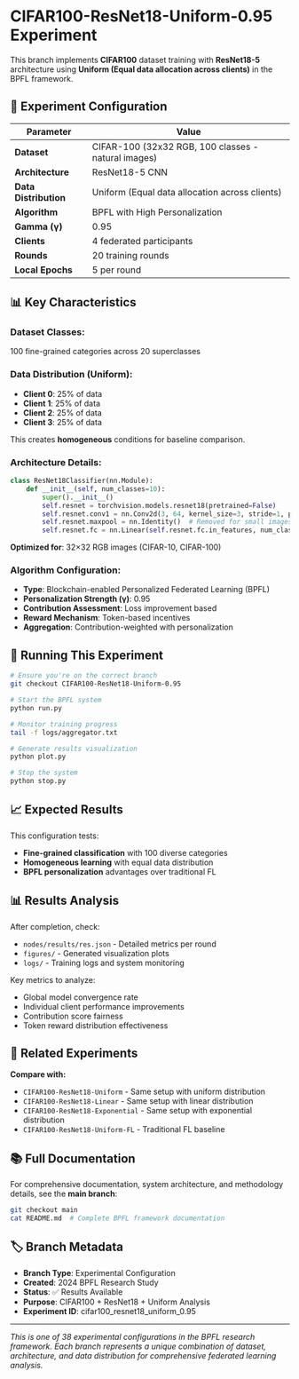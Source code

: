 # CIFAR100-ResNet18-Uniform-0.95 Experiment

This branch implements **CIFAR100** dataset training with **ResNet18-5** architecture using **Uniform (Equal data allocation across clients)** in the BPFL framework.

## 🧪 Experiment Configuration

| Parameter | Value |
|-----------|-------|
| **Dataset** | CIFAR-100 (32x32 RGB, 100 classes - natural images) |
| **Architecture** | ResNet18-5 CNN |
| **Data Distribution** | Uniform (Equal data allocation across clients) |
| **Algorithm** | BPFL with High Personalization |
| **Gamma (γ)** | 0.95 |
| **Clients** | 4 federated participants |
| **Rounds** | 20 training rounds |
| **Local Epochs** | 5 per round |

## 📊 Key Characteristics

### **Dataset Classes:**
100 fine-grained categories across 20 superclasses

### **Data Distribution (Uniform):**
- **Client 0**: 25% of data
- **Client 1**: 25% of data
- **Client 2**: 25% of data
- **Client 3**: 25% of data

This creates **homogeneous** conditions for baseline comparison.

### **Architecture Details:**
```python
class ResNet18Classifier(nn.Module):
    def __init__(self, num_classes=10):
        super().__init__()
        self.resnet = torchvision.models.resnet18(pretrained=False)
        self.resnet.conv1 = nn.Conv2d(3, 64, kernel_size=3, stride=1, padding=1, bias=False)
        self.resnet.maxpool = nn.Identity()  # Removed for small images
        self.resnet.fc = nn.Linear(self.resnet.fc.in_features, num_classes)
```
**Optimized for**: 32×32 RGB images (CIFAR-10, CIFAR-100)

### **Algorithm Configuration:**
- **Type**: Blockchain-enabled Personalized Federated Learning (BPFL)
- **Personalization Strength (γ)**: 0.95
- **Contribution Assessment**: Loss improvement based
- **Reward Mechanism**: Token-based incentives
- **Aggregation**: Contribution-weighted with personalization

## 🚀 Running This Experiment

```bash
# Ensure you're on the correct branch
git checkout CIFAR100-ResNet18-Uniform-0.95

# Start the BPFL system
python run.py

# Monitor training progress
tail -f logs/aggregator.txt

# Generate results visualization
python plot.py

# Stop the system
python stop.py
```

## 📈 Expected Results

This configuration tests:
- **Fine-grained classification** with 100 diverse categories
- **Homogeneous learning** with equal data distribution
- **BPFL personalization** advantages over traditional FL

## 📊 Results Analysis

After completion, check:
- `nodes/results/res.json` - Detailed metrics per round
- `figures/` - Generated visualization plots  
- `logs/` - Training logs and system monitoring

Key metrics to analyze:
- Global model convergence rate
- Individual client performance improvements
- Contribution score fairness
- Token reward distribution effectiveness

## 🔗 Related Experiments

**Compare with:**
- `CIFAR100-ResNet18-Uniform` - Same setup with uniform distribution
- `CIFAR100-ResNet18-Linear` - Same setup with linear distribution
- `CIFAR100-ResNet18-Exponential` - Same setup with exponential distribution
- `CIFAR100-ResNet18-Uniform-FL` - Traditional FL baseline

## 📚 Full Documentation

For comprehensive documentation, system architecture, and methodology details, see the **main branch**:

```bash
git checkout main
cat README.md  # Complete BPFL framework documentation
```

## 🏷️ Branch Metadata

- **Branch Type**: Experimental Configuration
- **Created**: 2024 BPFL Research Study  
- **Status**: ✅ Results Available
- **Purpose**: CIFAR100 + ResNet18 + Uniform Analysis
- **Experiment ID**: cifar100_resnet18_uniform_0.95

---

*This is one of 38 experimental configurations in the BPFL research framework. Each branch represents a unique combination of dataset, architecture, and data distribution for comprehensive federated learning analysis.*